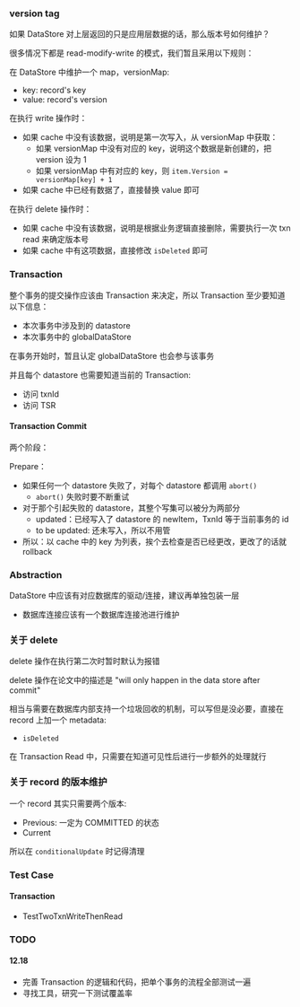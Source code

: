 
### version tag

如果 DataStore 对上层返回的只是应用层数据的话，那么版本号如何维护？

很多情况下都是 read-modify-write 的模式，我们暂且采用以下规则：

在 DataStore 中维护一个 map，versionMap:

+ key: record's key
+ value: record's version

在执行 write 操作时：

+ 如果 cache 中没有该数据，说明是第一次写入，从 versionMap 中获取：
  + 如果 versionMap 中没有对应的 key，说明这个数据是新创建的，把 version 设为 1
  + 如果 versionMap 中有对应的 key，则 `item.Version = versionMap[key] + 1`
+ 如果 cache 中已经有数据了，直接替换 value 即可


在执行 delete 操作时：

+ 如果 cache 中没有该数据，说明是根据业务逻辑直接删除，需要执行一次 txn read 来确定版本号
+ 如果 cache 中有这项数据，直接修改 `isDeleted` 即可


### Transaction

整个事务的提交操作应该由 Transaction 来决定，所以 Transaction 至少要知道以下信息：

+ 本次事务中涉及到的 datastore
+ 本次事务中的 globalDataStore 

在事务开始时，暂且认定 globalDataStore 也会参与该事务

并且每个 datastore 也需要知道当前的 Transaction:

+ 访问 txnId
+ 访问 TSR

#### Transaction Commit

两个阶段：

Prepare：

+ 如果任何一个 datastore 失败了，对每个 datastore 都调用 `abort()`
  + `abort()` 失败时要不断重试
+ 对于那个引起失败的 datastore，其整个写集可以被分为两部分
  + updated：已经写入了 datastore 的 newItem，TxnId 等于当前事务的 id
  + to be updated: 还未写入，所以不用管
+ 所以：以 cache 中的 key 为列表，挨个去检查是否已经更改，更改了的话就rollback


### Abstraction

DataStore 中应该有对应数据库的驱动/连接，建议再单独包装一层

+ 数据库连接应该有一个数据库连接池进行维护


### 关于 delete

delete 操作在执行第二次时暂时默认为报错

delete 操作在论文中的描述是 "will only happen in the data store after commit"

相当与需要在数据库内部支持一个垃圾回收的机制，可以写但是没必要，直接在 record 上加一个 metadata:

+ `isDeleted`

在 Transaction Read 中，只需要在知道可见性后进行一步额外的处理就行


### 关于 record 的版本维护

一个 record 其实只需要两个版本:

+ Previous: 一定为 COMMITTED 的状态
+ Current

所以在 `conditionalUpdate` 时记得清理


### Test Case

#### Transaction

+ TestTwoTxnWriteThenRead


### TODO

#### 12.18

+ 完善 Transaction 的逻辑和代码，把单个事务的流程全部测试一遍
+ 寻找工具，研究一下测试覆盖率